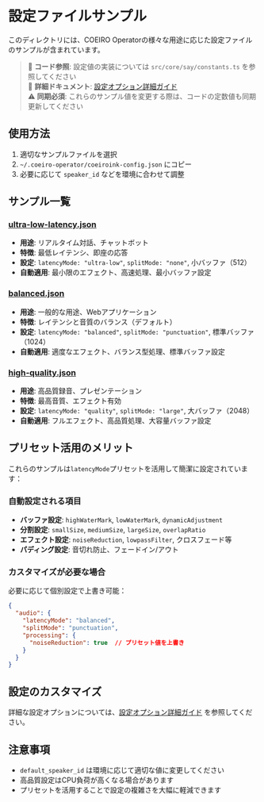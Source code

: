 # 設定ファイルサンプル

このディレクトリには、COEIRO Operatorの様々な用途に応じた設定ファイルのサンプルが含まれています。

> 🔗 **コード参照**: 設定値の実装については `src/core/say/constants.ts` を参照してください  
> 📖 **詳細ドキュメント**: [設定オプション詳細ガイド](../configuration-options.md)  
> ⚠️  **同期必須**: これらのサンプル値を変更する際は、コードの定数値も同期更新してください

## 使用方法

1. 適切なサンプルファイルを選択
2. `~/.coeiro-operator/coeiroink-config.json` にコピー
3. 必要に応じて `speaker_id` などを環境に合わせて調整

## サンプル一覧

### [ultra-low-latency.json](./ultra-low-latency.json)
- **用途**: リアルタイム対話、チャットボット
- **特徴**: 最低レイテンシ、即座の応答
- **設定**: `latencyMode: "ultra-low"`, `splitMode: "none"`, 小バッファ（512）
- **自動適用**: 最小限のエフェクト、高速処理、最小バッファ設定

### [balanced.json](./balanced.json)
- **用途**: 一般的な用途、Webアプリケーション
- **特徴**: レイテンシと音質のバランス（デフォルト）
- **設定**: `latencyMode: "balanced"`, `splitMode: "punctuation"`, 標準バッファ（1024）
- **自動適用**: 適度なエフェクト、バランス型処理、標準バッファ設定

### [high-quality.json](./high-quality.json)
- **用途**: 高品質録音、プレゼンテーション
- **特徴**: 最高音質、エフェクト有効
- **設定**: `latencyMode: "quality"`, `splitMode: "large"`, 大バッファ（2048）
- **自動適用**: フルエフェクト、高品質処理、大容量バッファ設定

## プリセット活用のメリット

これらのサンプルは`latencyMode`プリセットを活用して簡潔に設定されています：

### 自動設定される項目
- **バッファ設定**: `highWaterMark`, `lowWaterMark`, `dynamicAdjustment`
- **分割設定**: `smallSize`, `mediumSize`, `largeSize`, `overlapRatio`
- **エフェクト設定**: `noiseReduction`, `lowpassFilter`, クロスフェード等
- **パディング設定**: 音切れ防止、フェードイン/アウト

### カスタマイズが必要な場合
必要に応じて個別設定で上書き可能：
```json
{
  "audio": {
    "latencyMode": "balanced",
    "splitMode": "punctuation",
    "processing": {
      "noiseReduction": true  // プリセット値を上書き
    }
  }
}
```

## 設定のカスタマイズ

詳細な設定オプションについては、[設定オプション詳細ガイド](../configuration-options.md) を参照してください。

## 注意事項

- `default_speaker_id` は環境に応じて適切な値に変更してください
- 高品質設定はCPU負荷が高くなる場合があります  
- プリセットを活用することで設定の複雑さを大幅に軽減できます